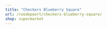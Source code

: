 ```yaml
---
title: "Checkers Blueberry Square"
url: /roodepoort/checkers-blueberry-square/
shop: supermarket
---
```

